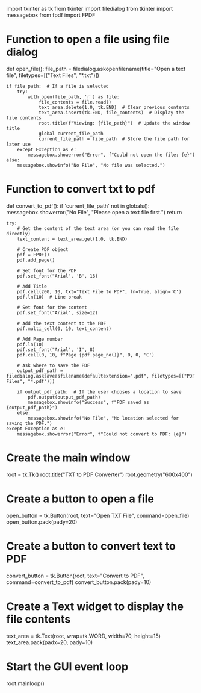 import tkinter as tk
from tkinter import filedialog
from tkinter import messagebox
from fpdf import FPDF

# Function to open a file using file dialog
def open_file():
    file_path = filedialog.askopenfilename(title="Open a text file", filetypes=[("Text Files", "*.txt")])
    
    if file_path:  # If a file is selected
        try:
            with open(file_path, 'r') as file:
                file_contents = file.read()
                text_area.delete(1.0, tk.END)  # Clear previous contents
                text_area.insert(tk.END, file_contents)  # Display the file contents
                root.title(f"Viewing: {file_path}")  # Update the window title
                global current_file_path
                current_file_path = file_path  # Store the file path for later use
        except Exception as e:
            messagebox.showerror("Error", f"Could not open the file: {e}")
    else:
        messagebox.showinfo("No File", "No file was selected.")

# Function to convert txt to pdf
def convert_to_pdf():
    if 'current_file_path' not in globals():
        messagebox.showerror("No File", "Please open a text file first.")
        return
    
    try:
        # Get the content of the text area (or you can read the file directly)
        text_content = text_area.get(1.0, tk.END)
        
        # Create PDF object
        pdf = FPDF()
        pdf.add_page()
        
        # Set font for the PDF
        pdf.set_font("Arial", 'B', 16)
        
        # Add Title
        pdf.cell(200, 10, txt="Text File to PDF", ln=True, align='C')
        pdf.ln(10)  # Line break

        # Set font for the content
        pdf.set_font("Arial", size=12)
        
        # Add the text content to the PDF
        pdf.multi_cell(0, 10, text_content)
        
        # Add Page number
        pdf.ln(10)
        pdf.set_font("Arial", 'I', 8)
        pdf.cell(0, 10, f"Page {pdf.page_no()}", 0, 0, 'C')

        # Ask where to save the PDF
        output_pdf_path = filedialog.asksaveasfilename(defaultextension=".pdf", filetypes=[("PDF Files", "*.pdf")])
        
        if output_pdf_path:  # If the user chooses a location to save
            pdf.output(output_pdf_path)
            messagebox.showinfo("Success", f"PDF saved as {output_pdf_path}")
        else:
            messagebox.showinfo("No File", "No location selected for saving the PDF.")
    except Exception as e:
        messagebox.showerror("Error", f"Could not convert to PDF: {e}")

# Create the main window
root = tk.Tk()
root.title("TXT to PDF Converter")
root.geometry("600x400")

# Create a button to open a file
open_button = tk.Button(root, text="Open TXT File", command=open_file)
open_button.pack(pady=20)

# Create a button to convert text to PDF
convert_button = tk.Button(root, text="Convert to PDF", command=convert_to_pdf)
convert_button.pack(pady=10)

# Create a Text widget to display the file contents
text_area = tk.Text(root, wrap=tk.WORD, width=70, height=15)
text_area.pack(padx=20, pady=10)

# Start the GUI event loop
root.mainloop()
